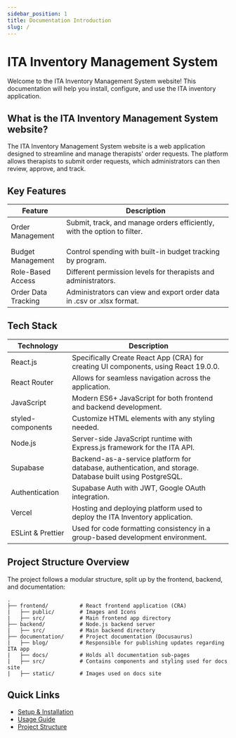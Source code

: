 ```yaml
---
sidebar_position: 1
title: Documentation Introduction
slug: /
---
```


# ITA Inventory Management System
Welcome to the ITA Inventory Management System website! This documentation will help you install, configure, and use the ITA inventory application.

## What is the ITA Inventory Management System website?
The ITA Inventory Management System website is a web application designed to streamline and manage therapists' order requests. The platform allows therapists to submit order requests, which administrators can then review, approve, and track.

## Key Features
<!-- IGNORE THE &nbsp; BELOW. USED FOR STYLING AND FORMATTING OF TABLE. -->
| Feature | Description |
|---------|-------------|
| Order Management | Submit, track, and manage orders efficiently, with the option to filter. &nbsp;&nbsp;&nbsp;&nbsp;&nbsp;&nbsp;&nbsp;&nbsp;&nbsp;&nbsp;&nbsp;&nbsp;&nbsp;&nbsp;&nbsp;&nbsp;&nbsp;&nbsp;&nbsp;&nbsp;&nbsp;&nbsp;&nbsp;&nbsp;&nbsp;&nbsp;&nbsp;&nbsp;&nbsp;&nbsp;&nbsp;&nbsp;&nbsp;&nbsp;&nbsp;&nbsp;&nbsp;&nbsp;&nbsp;&nbsp;&nbsp;&nbsp;&nbsp;&nbsp;&nbsp;&nbsp;&nbsp;&nbsp;&nbsp;&nbsp;&nbsp;&nbsp;&nbsp;&nbsp;&nbsp;&nbsp;&nbsp;&nbsp;&nbsp;&nbsp;&nbsp;|
| Budget Management | Control spending with built-in budget tracking by program. |
| Role-Based Access | Different permission levels for therapists and administrators. |
| Order Data Tracking | Administrators can view and export order data in .csv or .xlsx format. |

## Tech Stack

| Technology | Description |
|------------|-------------|
| React.js | Specifically Create React App (CRA) for creating UI components, using React 19.0.0. |
| React Router | Allows for seamless navigation across the application. |
| JavaScript | Modern ES6+ JavaScript for both frontend and backend development. |
| styled-components | Customize HTML elements with any styling needed. |
| Node.js | Server-side JavaScript runtime with Express.js framework for the ITA API. |
| Supabase | Backend-as-a-service platform for database, authentication, and storage. Database built using PostgreSQL. |
| Authentication | Supabase Auth with JWT, Google OAuth integration. |
| Vercel | Hosting and deploying platform used to deploy the ITA Inventory application. |
| ESLint & Prettier | Used for code formatting consistency in a group-based development environment. |


## Project Structure Overview
The project follows a modular structure, split up by the frontend, backend, and documentation:
```
.
├── frontend/          # React frontend application (CRA)
|   ├── public/        # Images and Icons
|   ├── src/           # Main frontend app directory
├── backend/           # Node.js backend server
|   ├── src/           # Main backend directory
├── documentation/     # Project documentation (Docusaurus)
|   ├── blog/          # Responsible for publishing updates regarding ITA app
|   ├── docs/          # Holds all documentation sub-pages 
|   ├── src/           # Contains components and styling used for docs site
|   ├── static/        # Images used on docs site
```

## Quick Links
- [Setup & Installation](/documentation-docs/installation/)
- [Usage Guide](/documentation-docs/usage/)
- [Project Structure](/documentation-docs/project-structure/)
